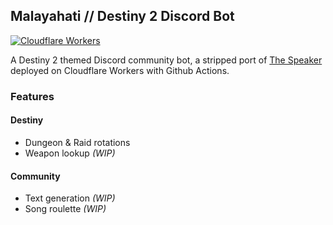 ## Malayahati // Destiny 2 Discord Bot
[![Cloudflare Workers](https://i.imgur.com/EPXS6Wk.png)](https://workers.cloudflare.com) 

A Destiny 2 themed Discord community bot, a stripped port of [The Speaker](https://github.com/aadithpm/speaker-bot) deployed on Cloudflare Workers with Github Actions.


### Features

#### Destiny
- Dungeon & Raid rotations
- Weapon lookup _(WIP)_

#### Community
- Text generation _(WIP)_
- Song roulette _(WIP)_